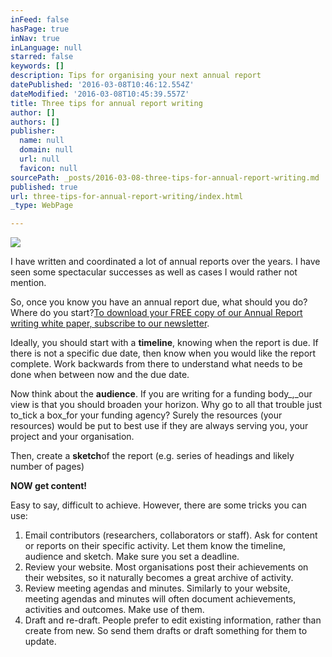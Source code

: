 ```yaml
---
inFeed: false
hasPage: true
inNav: true
inLanguage: null
starred: false
keywords: []
description: Tips for organising your next annual report
datePublished: '2016-03-08T10:46:12.554Z'
dateModified: '2016-03-08T10:45:39.557Z'
title: Three tips for annual report writing
author: []
authors: []
publisher:
  name: null
  domain: null
  url: null
  favicon: null
sourcePath: _posts/2016-03-08-three-tips-for-annual-report-writing.md
published: true
url: three-tips-for-annual-report-writing/index.html
_type: WebPage

---
```

![](https://the-grid-user-content.s3-us-west-2.amazonaws.com/70b2ee50-b498-491e-88b5-284265338e1f.jpg)

I have written and coordinated a lot of annual reports over the years. I have seen some spectacular successes as well as cases I would rather not mention.

So, once you know you have an annual report due, what should you do? Where do you start?[To download your FREE copy of our Annual Report writing white paper, subscribe to our newsletter][0].

Ideally, you should start with a **timeline**, knowing when the report is due. If there is not a specific due date, then know when you would like the report complete. Work backwards from there to understand what needs to be done when between now and the due date.

Now think about the **audience**. If you are writing for a funding body_,_our view is that you should broaden your horizon. Why go to all that trouble just to_tick a box_for your funding agency? Surely the resources (your resources) would be put to best use if they are always serving you, your project and your organisation.

Then, create a **sketch**of the report (e.g. series of headings and likely number of pages)

**NOW get content!**

Easy to say, difficult to achieve. However, there are some tricks you can use:

1. Email contributors (researchers, collaborators or staff). Ask for content or reports on their specific activity. Let them know the timeline, audience and sketch. Make sure you set a deadline.
2. Review your website. Most organisations post their achievements on their websites, so it naturally becomes a great archive of activity.
3. Review meeting agendas and minutes. Similarly to your website, meeting agendas and minutes will often document achievements, activities and outcomes. Make use of them.
4. Draft and re-draft. People prefer to edit existing information, rather than create from new. So send them drafts or draft something for them to update.

[0]: http://vbic.us7.list-manage.com/subscribe?u=2cc4239758d763b87b7070e86&id=5606321d11